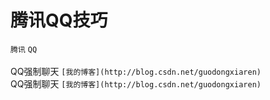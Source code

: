 # 腾讯QQ技巧
`腾讯` `QQ`<br><br>
QQ强制聊天
`[我的博客](http://blog.csdn.net/guodongxiaren)`<br>
QQ强制聊天
`[我的博客](http://blog.csdn.net/guodongxiaren)`<br>
